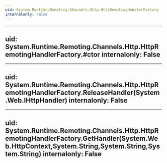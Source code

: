 ```yaml
---
uid: System.Runtime.Remoting.Channels.Http.HttpRemotingHandlerFactory
internalonly: False
---
```


---
uid: System.Runtime.Remoting.Channels.Http.HttpRemotingHandlerFactory.#ctor
internalonly: False
---

---
uid: System.Runtime.Remoting.Channels.Http.HttpRemotingHandlerFactory.ReleaseHandler(System.Web.IHttpHandler)
internalonly: False
---

---
uid: System.Runtime.Remoting.Channels.Http.HttpRemotingHandlerFactory.GetHandler(System.Web.HttpContext,System.String,System.String,System.String)
internalonly: False
---
